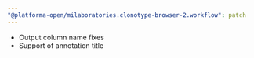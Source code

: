 ```yaml
---
"@platforma-open/milaboratories.clonotype-browser-2.workflow": patch
---
```


- Output column name fixes
- Support of annotation title
